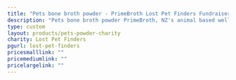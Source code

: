 ```yaml
---
title: "Pets bone broth powder - PrimeBroth Lost Pet Finders Fundraiser"
description: "Pets bone broth powder PrimeBroth, NZ's animal based wellness drink for pets"
type: custom
layout: products/pets-powder-charity
charity: Lost Pet Finders
pgurl: lost-pet-finders
pricesmalllink: ""
pricemediumlink: ""
pricelargelink: ""
---
```

